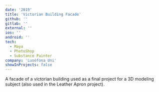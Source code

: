 ```yaml
---
date: '2019'
title: 'Victorian Building Facade'
github: ''
gitlab: ''
external: ''
ios: ''
android: ''
tech:
  - Maya
  - PhotoShop
  - Substance Painter
company: 'Lusófona Uni'
showInProjects: false
---
```


A facade of a victorian building used as a final project for a 3D modeling subject (also used in the Leather Apron project).
